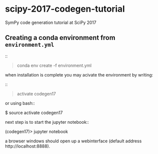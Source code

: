 # scipy-2017-codegen-tutorial
SymPy code generation tutorial at SciPy 2017

## Creating a conda environment from ``environment.yml``
::

   > conda env create -f environment.yml

when installation is complete you may acivate the environment by writing:

::

   > activate codegen17

or using bash::

   $ source activate codegen17


next step is to start the jupyter notebook::

   (codegen17)> jupyter notebook

a browser windows should open up a webinterface (default address http://localhost:8888).
